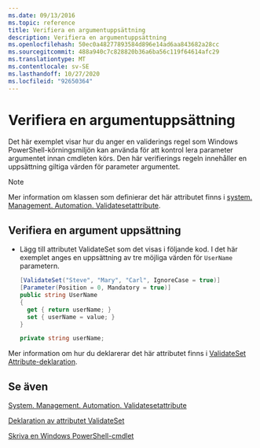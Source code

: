 ```yaml
---
ms.date: 09/13/2016
ms.topic: reference
title: Verifiera en argumentuppsättning
description: Verifiera en argumentuppsättning
ms.openlocfilehash: 50ec0a48277893584d896e14ad6aa843682a28cc
ms.sourcegitcommit: 488a940c7c828820b36a6ba56c119f64614afc29
ms.translationtype: MT
ms.contentlocale: sv-SE
ms.lasthandoff: 10/27/2020
ms.locfileid: "92650364"
---
```

# <a name="how-to-validate-an-argument-set"></a>Verifiera en argumentuppsättning

Det här exemplet visar hur du anger en validerings regel som Windows PowerShell-körningsmiljön kan använda för att kontrol lera parameter argumentet innan cmdleten körs. Den här verifierings regeln innehåller en uppsättning giltiga värden för parameter argumentet.

> [!NOTE]
> Mer information om klassen som definierar det här attributet finns i [system. Management. Automation. Validatesetattribute](/dotnet/api/System.Management.Automation.ValidateSetAttribute).

## <a name="to-validate-an-argument-set"></a>Verifiera en argument uppsättning

- Lägg till attributet ValidateSet som det visas i följande kod. I det här exemplet anges en uppsättning av tre möjliga värden för `UserName` parametern.

    ```csharp
    [ValidateSet("Steve", "Mary", "Carl", IgnoreCase = true)]
    [Parameter(Position = 0, Mandatory = true)]
    public string UserName
    {
      get { return userName; }
      set { userName = value; }
    }

    private string userName;
    ```

Mer information om hur du deklarerar det här attributet finns i [ValidateSet Attribute-deklaration](./validateset-attribute-declaration.md).

## <a name="see-also"></a>Se även

[System. Management. Automation. Validatesetattribute](/dotnet/api/System.Management.Automation.ValidateSetAttribute)

[Deklaration av attributet ValidateSet](./validateset-attribute-declaration.md)

[Skriva en Windows PowerShell-cmdlet](./writing-a-windows-powershell-cmdlet.md)
